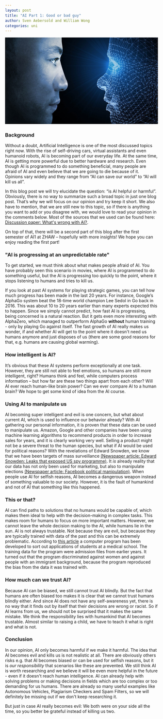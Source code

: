 ```yaml
---
layout: post
title: "AI Part 1: Good or bad guy"
author: Sven Aebersold and William Wong
categories: uni
---
```


![Postimage](/assets/ai_vs_human.jpg)

### Background

Without a doubt, Artificial Intelligence is one of the most discussed topics right now. With the rise of self-driving cars, virtual assistants and even humanoid robots, AI is becoming part of our everyday life. At the same time, AI is getting more powerful due to better hardware and research. Even though AI is programmed to do something beneficial, many people are afraid of AI and even believe that we are going to die because of it. Opinions vary widely and they range from “AI can save our world” to “AI will kill us all”.


In this blog post we will try elucidate the question: “is AI helpful or harmful”. Obviously, there is no way to summarize such a broad topic in just one blog post. That’s why we will focus on our opinion and try keep it short. We also have to mention, that we are still new to this topic, so if there is anything you want to add or you disagree with, we would love to read your opinion in the comments below. Most of the sources that we used can be found here: [Discussion paper: What's wrong with AI?](https://sisr.swissinformatics.org/si-magazine-dirk-helbing-whats-wrong-with-ai-a-discussion-paper/).


On top of that, there will be a second part of this blog after the first semester of AI1 at ZHAW – hopefully with more insights! We hope you can enjoy reading the first part!

### "AI is progressing at an unpredictable rate"

To get started, we must think about what makes people afraid of AI. You have probably seen this scenario in movies, where AI is programmed to do something useful, but the AI is progressing too quickly to the point, where it stops listening to humans and tries to kill us. 


If you look at past AI systems for playing strategic games, you can tell how much progress has been made in the last 20 years. For instance, Google’s AlphaGo system beat the 18-time world champion Lee Sedol in Go back in 2016. This was about 10 to 20 years earlier than many experts expected this to happen. Since we simply cannot predict, how fast AI is progressing, being concerned is a natural reaction. But it gets even more interesting with AlphaZero, which managed to outperform AlphaGo **without** human training - only by playing Go against itself. The fast growth of AI really makes us wonder, if and whether AI will get to the point where it doesn't need us humans anymore and just disposes of us (there are some good reasons for that, e.g. humans are causing global warming). 

### How intelligent is AI?

It’s obvious that these AI systems perform exceptionally at one task. However, they are still not able to feel emotions, so humans are still more intelligent, right? Humans think and feel, while computers process information – but how far are these two things apart from each other? Will AI ever reach human-like brain power? Can we ever compare AI to a human brain? We hope to get some kind of idea from the AI course.

### Using AI to manipulate us

AI becoming super intelligent and evil is one concern, but what about current AI, which is used to influence our behavior already? With AI gathering our personal information, it is proven that these data can be used to manipulate us. Amazon, Google and other companies have been using machine learning algorithms to recommend products in order to increase sales for years, and it is clearly working very well. Selling a product might not be a severe threat to the human species, but what if AI would be used for political reasons? With the revelations of Edward Snowden, we know that we have been targets of mass surveillance [(Newspaper article: Edward Snowden: Leaks that exposed US spy programme)](https://www.bbc.com/news/world-us-canada-23123964). It *is* already reality that our data has not only been used for marketing, but also to manipulate elections [(Newspaper article: Facebook political manipulation)](https://www.washingtonpost.com/outlook/2019/11/04/i-worked-political-ads-facebook-they-profit-by-manipulating-us/). When people use AI for selfish reasons, AI becomes a dangerous weapon instead of something valuable to our society. However, it is the fault of humankind and not of AI that something like this happened.

### This or that?

AI can find paths to solutions that no humans would be capable of, which makes them ideal to help with the decision-making in complex tasks. This makes room for humans to focus on more important matters. However, we cannot leave the whole decision making to the AI, while humans lie in the sun. AI is not always trustable. Not because they are evil, but because they are typically trained with data of the past and this can be extremely problematic. According to [this article](https://rm.coe.int/discrimination-artificial-intelligence-and-algorithmic-decision-making/1680925d73/) a computer program has been developed to sort out applications of students at a medical school. The training data for the program were admission files from earlier years. It turned out that the program discriminated against women and against people with an immigrant background, because the program reproduced the bias from the data it was trained with. 

### How much can we trust AI?

Because AI can be biased, we still cannot trust AI blindly. But the fact that humans are often biased too makes it is clear that we cannot trust humans blindly either. And since AI does not have any self-awareness yet, there is no way that it finds out by itself that their decisions are wrong or racist. So if AI learns from us, we should not be surprised that it makes the same mistake. We think the responsibility lies with humankind that AI becomes trustable. Almost similar to raising a child, we have to teach it what is right and what is not. 


### Conclusion

In our opinion, AI only becomes harmful if we make it harmful. The idea that AI becomes evil and kills us is not realistic at all. There are obviously others risks e.g. that AI becomes biased or can be used for selfish reasons, but it is *our responsibility* that scenarios like these are prevented. We still think AI is worth researching and we believe it will be even more helpful in the future - even if it doesn't reach human intelligence. AI can already help with solving problems or making decisions in fields which are too complex or too demanding for us humans. There are already so many useful examples like Autonomous Vehicles, Plagiarism Checkers and Spam Filters, so we will definitely be missing out if we don't keep researching it. 

But just in case AI really becomes evil: We both were on your side all the time, so you better be grateful instead of killing us two. 

